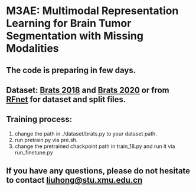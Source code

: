 # M3AE: Multimodal Representation Learning for Brain Tumor Segmentation with Missing Modalities

## The code is preparing in few days.

## Dataset: [Brats 2018](https://www.kaggle.com/datasets/sanglequang/brats2018) and [Brats 2020](https://www.kaggle.com/datasets/awsaf49/brats2020-training-data?resource=download) or from [RFnet](https://drive.google.com/drive/folders/1AwLwGgEBQwesIDTlWpubbwqxxd8brt5A?usp=sharing) for dataset and split files.

## Training process:

1. change the path in ./dataset/brats.py to your dataset path.
2. run pretrain.py via pre.sh.
3. change the pretrained chackpoint path in train_18.py and run it via run_finetune.py

## If you have any questions, please do not hesitate to contact liuhong@stu.xmu.edu.cn
